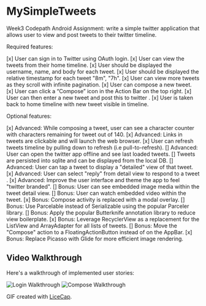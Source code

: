 # MySimpleTweets

Week3 Codepath Android Assignment:  write a simple twitter application that allows user to view and
post tweets to their twitter timeline.

Required features:

[x] User can sign in to Twitter using OAuth login.
[x] User can view the tweets from their home timeline.
    [x] User should be displayed the username, name, and body for each tweet. 
    [x] User should be displayed the relative timestamp for each tweet "8m", "7h". 
    [x] User can view more tweets as they scroll with infinite pagination.
[x] User can compose a new tweet.
    [x] User can click a “Compose” icon in the Action Bar on the top right. 
    [x] User can then enter a new tweet and post this to twitter .
    [x] User is taken back to home timeline with new tweet visible in timeline. 

Optional features:

[x] Advanced: While composing a tweet, user can see a character counter with characters remaining for tweet out of 140.
[x] Advanced: Links in tweets are clickable and will launch the web browser.
[x] User can refresh tweets timeline by pulling down to refresh (i.e pull-to-refresh).
[] Advanced: User can open the twitter app offline and see last loaded tweets.
  [] Tweets are persisted into sqlite and can be displayed from the local DB.
[] Advanced: User can tap a tweet to display a "detailed" view of that tweet.
[x] Advanced: User can select "reply" from detail view to respond to a tweet .
[x] Advanced: Improve the user interface and theme the app to feel "twitter branded".
[] Bonus: User can see embedded image media within the tweet detail view.
[] Bonus: User can watch embedded video within the tweet. 
[x] Bonus: Compose activity is replaced with a modal overlay.
[] Bonus: Use Parcelable instead of Serializable using the popular Parceler library.
[] Bonus: Apply the popular Butterknife annotation library to reduce view boilerplate. 
[x] Bonus: Leverage RecyclerView as a replacement for the ListView and ArrayAdapter for all lists of tweets. 
[] Bonus: Move the "Compose" action to a FloatingActionButton instead of on the AppBar. 
[x] Bonus: Replace Picasso with Glide for more efficient image rendering.


## Video Walkthrough

Here's a walkthrough of implemented user stories:


<img src='http://imgur.com/f2naoFf' title='Login Walkthrough' width='' alt='Login Walkthrough' />

<img src='http://imgur.com/9YaYLbP' title='Compose Walkthrough' width='' alt='Compose Walkthrough' />

GIF created with [LiceCap](http://www.cockos.com/licecap/).

